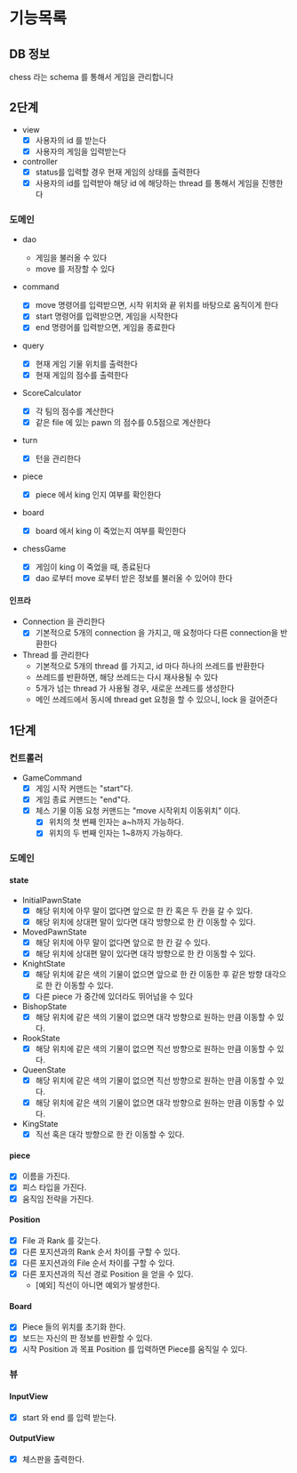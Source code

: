 # 기능목록

## DB 정보

chess 라는 schema 를 통해서 게임을 관리합니다

## 2단계

- view
    - [x] 사용자의 id 를 받는다
    - [x] 사용자의 게임을 입력받는다

- controller
    - [x] status를 입력할 경우 현재 게임의 상태를 출력한다
    - [x] 사용자의 id를 입력받아 해당 id 에 해당하는 thread 를 통해서 게임을 진행한다

### 도메인

- dao
    - 게임을 불러올 수 있다
    - move 를 저장할 수 있다

- command
    - [x] move 명령어를 입력받으면, 시작 위치와 끝 위치를 바탕으로 움직이게 한다
    - [x] start 명령어를 입력받으면, 게임을 시작한다
    - [x] end 명령어를 입력받으면, 게임을 종료한다
- query
    - [x] 현재 게임 기물 위치를 출력한다
    - [x] 현재 게임의 점수를 출력한다
- ScoreCalculator
    - [x] 각 팀의 점수를 계산한다
    - [x] 같은 file 에 있는 pawn 의 점수를 0.5점으로 계산한다
- turn
    - [x] 턴을 관리한다
- piece
    - [x] piece 에서 king 인지 여부를 확인한다
- board
    - [x] board 에서 king 이 죽었는지 여부를 확인한다
- chessGame
    - [x] 게임이 king 이 죽었을 때, 종료된다
    - [x] dao 로부터 move 로부터 받은 정보를 불러올 수 있어야 한다

#### 인프라

- Connection 을 관리한다
    - [x] 기본적으로 5개의 connection 을 가지고, 매 요청마다 다른 connection을 반환한다
- Thread 를 관리한다
    - 기본적으로 5개의 thread 를 가지고, id 마다 하나의 쓰레드를 반환한다
    - 쓰레드를 반환하면, 해당 쓰레드는 다시 재사용될 수 있다
    - 5개가 넘는 thread 가 사용될 경우, 새로운 쓰레드를 생성한다
    - 메인 쓰레드에서 동시에 thread get 요청을 할 수 있으니, lock 을 걸어준다

## 1단계

### 컨트롤러

- GameCommand
    - [x] 게임 시작 커맨드는 "start"다.
    - [x] 게임 종료 커맨드는 "end"다.
    - [x] 체스 기물 이동 요청 커맨드는 "move 시작위치 이동위치" 이다.
        - [x] 위치의 첫 번째 인자는 a~h까지 가능하다.
        - [x] 위치의 두 번째 인자는 1~8까지 가능하다.

### 도메인

#### state

- InitialPawnState
    - [x] 해당 위치에 아무 말이 없다면 앞으로 한 칸 혹은 두 칸을 갈 수 있다.
    - [x] 해당 위치에 상대편 말이 있다면 대각 방향으로 한 칸 이동할 수 있다.

- MovedPawnState
    - [x] 해당 위치에 아무 말이 없다면 앞으로 한 칸 갈 수 있다.
    - [x] 해당 위치에 상대편 말이 있다면 대각 방향으로 한 칸 이동할 수 있다.

- KnightState
    - [x] 해당 위치에 같은 색의 기물이 없으면 앞으로 한 칸 이동한 후 같은 방향 대각으로 한 칸 이동할 수 있다.
    - [x] 다른 piece 가 중간에 있더라도 뛰어넘을 수 있다

- BishopState
    - [x] 해당 위치에 같은 색의 기물이 없으면 대각 방향으로 원하는 만큼 이동할 수 있다.

- RookState
    - [x] 해당 위치에 같은 색의 기물이 없으면 직선 방향으로 원하는 만큼 이동할 수 있다.

- QueenState
    - [x] 해당 위치에 같은 색의 기물이 없으면 직선 방향으로 원하는 만큼 이동할 수 있다.
    - [x] 해당 위치에 같은 색의 기물이 없으면 대각 방향으로 원하는 만큼 이동할 수 있다.

- KingState
    - [x] 직선 혹은 대각 방향으로 한 칸 이동할 수 있다.

#### piece

- [x] 이름을 가진다.
- [x] 피스 타입을 가진다.
- [x] 움직임 전략을 가진다.

#### Position

- [x] File 과 Rank 를 갖는다.
- [x] 다른 포지션과의 Rank 순서 차이를 구할 수 있다.
- [x] 다른 포지션과의 File 순서 차이를 구할 수 있다.
- [x] 다른 포지션과의 직선 경로 Position 을 얻을 수 있다.
    - [예외] 직선이 아니면 예외가 발생한다.

#### Board

- [x] Piece 들의 위치를 초기화 한다.
- [x] 보드는 자신의 판 정보를 반환할 수 있다.
- [x] 시작 Position 과 목표 Position 를 입력하면 Piece를 움직일 수 있다.

### 뷰

#### InputView

- [x] start 와 end 를 입력 받는다.

#### OutputView

- [x] 체스판을 출력한다.
